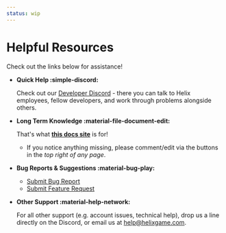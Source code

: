 ```yaml
---
status: wip
---
```


# Helpful Resources

Check out the links below for assistance!

<div class="grid cards" markdown>

-   __Quick Help :simple-discord:__

    Check out our [Developer Discord](https://discord.gg/helixcreators) - there you can talk to Helix employees, fellow developers, and work through problems alongside others.

-   __Long Term Knowledge :material-file-document-edit:__

    That's what **[this docs site](help.md)** is for!

    - If you notice anything missing, please comment/edit via the buttons in the _top right of any page_.

- __Bug Reports & Suggestions :material-bug-play:__

    - [Submit Bug Report](https://hypersoniclabs.notion.site/Bug-Report-Tracker-c8a5e83606434207abce85255021a83f)
    - [Submit Feature Request](https://hypersoniclabs.notion.site/Scripting-Feature-Requests-6e2b22664809413eb270229c8e87035c)

-   __Other Support :material-help-network:__
    
    For all other support (e.g. account issues, technical help), drop us a line directly on the Discord, or email us at [help@helixgame.com](mailto:help@helixgame.com).

</div>